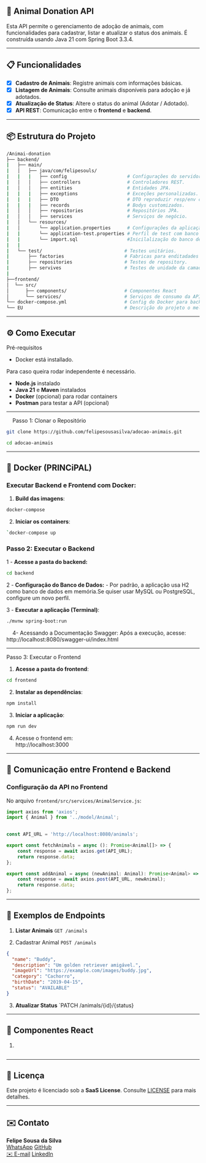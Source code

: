 ## 🐾 Animal Donation API

Esta API permite o gerenciamento de adoção de animais, com funcionalidades para cadastrar, listar e atualizar o status dos animais. É construída usando Java 21 com Spring Boot 3.3.4.

<hr>

## 📋 Funcionalidades

- [x] **Cadastro de Animais**: Registre animais com informações básicas.
- [x] **Listagem de Animais**: Consulte animais disponíveis para adoção e já adotados.
- [x] **Atualização de Status**: Altere o status do animal (Adotar / Adotado).
- [x] **API REST**: Comunicação entre o **frontend** e **backend**.

<hr>
  

## 📦 Estrutura do Projeto
  
 ```bash
/Animai-donation
├── backend/
|	├── main/
|	│   ├── java/com/felipesouls/
|	|   |   ├── config                      # Configurações do servidor (SWAGGER).
|	│   │   ├── controllers                 # Controladores REST.
|	│   │   ├── entities                    # Entidades JPA.
|	|   |   ├── exceptions                  # Exceções personalizadas.
|	|	|	├── DTO                         # DTO reproduzir resp/env customizados.
|	|   |   ├── records                     # Bodys customizados.
|	│   │   ├── repositories                # Repositórios JPA.
|	│   │   ├── services                    # Serviços de negócio.
|	│   └── resources/
|	│       └── application.properties      # Configurações da aplicação.
|	|		└── application-test.properties # Perfil de test com banco H2.
|	|		└── import.sql                  #Inicilalização do banco de dados.
|	|
|	└── test/                              # Testes unitários.
|	    ├── factories                      # Fabricas para enditadades de teste.
|	    ├── repositories                   # Testes de repository.
|	    ├── servives                       # Testes de unidade da camada Service.
|
├──frontend/
│  └── src/ 
│      ├── components/                     # Componentes React
│      └── services/                       # Serviços de consumo da API 
└── docker-compose.yml                     # Config do Docker para back e front
└── EU                                     # Descrição do projeto o melhor.
```  

<hr>
  

## ⚙️ Como Executar

Pré-requisitos

- Docker está installado.

 Para caso queira rodar independente é necessário.

- **Node.js** instalado
- **Java 21** e **Maven** instalados
- **Docker** (opcional) para rodar containers
- **Postman** para testar a API (opcional)

<hr>
   
Passo 1: Clonar o Repositório

```bash
git clone https://github.com/felipesousasilva/adocao-animais.git

cd adocao-animais
```
  
<hr>


## 🐳 Docker (PRINCiPAL)

### Executar Backend e Frontend com Docker:

1. **Build das imagens**:

```bash
docker-compose
```

2. **Iniciar os containers**:

```bash
`docker-compose up
```

### Passo 2: Executar o Backend

 1 - **Acesse a pasta do backend:**
```bash
cd backend
```

2 - **Configuração do Banco de Dados:**
		- Por padrão, a aplicação usa H2 como banco de dados em memória.Se quiser usar MySQL ou PostgreSQL, configure um novo perfil.

3 - **Executar a aplicação (Terminal)**:
```bash
./mvnw spring-boot:run
```
  
  4- Acessando a Documentação Swagger:
	Após a execução, acesse:
	http://localhost:8080/swagger-ui/index.html

<hr>

Passo 3: Executar o Frontend

1. **Acesse a pasta do frontend**:
```bash
cd frontend
```
2. **Instalar as dependências**:
```bash
npm install
```
3. **Iniciar a aplicação**:
```bash
npm run dev
```
4. Acesse o frontend em:  
	http://localhost:3000

<hr>

## 🔗 Comunicação entre Frontend e Backend

### Configuração da API no Frontend

No arquivo `frontend/src/services/AnimalService.js`:

```javascript
import axios from 'axios';
import { Animal } from '../model/Animal';

 
const API_URL = 'http://localhost:8080/animals';

export const fetchAnimals = async (): Promise<Animal[]> => {
    const response = await axios.get(API_URL);
    return response.data;
};

export const addAnimal = async (newAnimal: Animal): Promise<Animal> => {
    const response = await axios.post(API_URL, newAnimal);
    return response.data;
};


```

<hr>

## 📄 Exemplos de Endpoints


1. **Listar Animais**
	`GET /animals`

2. Cadastrar Animal
	`POST /animals`

```json
{
  "name": "Buddy",
  "description": "Um golden retriever amigável.",
  "imageUrl": "https://example.com/images/buddy.jpg",
  "category": "Cachorro",
  "birthDate": "2019-04-15",
  "status": "AVAILABLE"
}
```

3. **Atualizar Status**
	`PATCH /animals/{id}/{status}

<hr>

## 🧩 Componentes React

1.
```javascript
```

---
## 📄 Licença

Este projeto é licenciado sob a **SaaS License**. Consulte [LICENSE](https://github.com/felipesousasilva/adocao-animais/license) para mais detalhes.

---

## ✉️ Contato

**Felipe Sousa da Silva**  
[WhatsApp](https://web.whatsapp.com/send?phone=11954705118)
[GitHub](https://github.com/FelipeSdsilva)  
[✉️ E-mail](felipe.fps09@hotmail.com)
[LinkedIn](https://www.linkedin.com/in/felipesdsilva/)